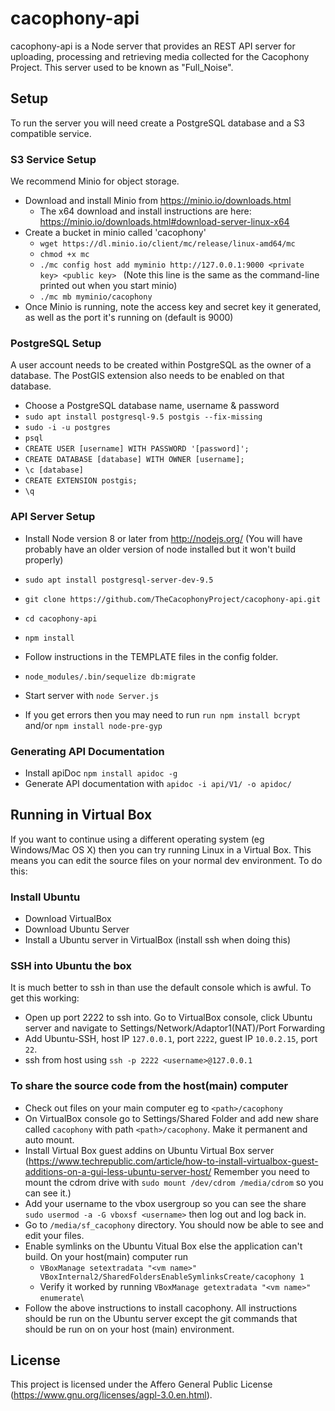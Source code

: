 # cacophony-api

cacophony-api is a Node server that provides an REST API server for
uploading, processing and retrieving media collected for the Cacophony
Project. This server used to be known as "Full_Noise".

## Setup

To run the server you will need create a PostgreSQL database and a S3
compatible service.

### S3 Service Setup

We recommend Minio for object storage.

* Download and install Minio from https://minio.io/downloads.html
  - The x64 download and install instructions are here:
    https://minio.io/downloads.html#download-server-linux-x64
* Create a bucket in minio called 'cacophony'
  - `wget https://dl.minio.io/client/mc/release/linux-amd64/mc`
  - `chmod +x mc`
  - `./mc config host add myminio http://127.0.0.1:9000 <private key> <public key> ` (Note this line is the same as the command-line printed out when you start minio)
  - `./mc mb myminio/cacophony`
* Once Minio is running, note the access key and secret key it
  generated, as well as the port it's running on (default is 9000)


### PostgreSQL Setup

A user account needs to be created within PostgreSQL as the owner of a
database. The PostGIS extension also needs to be enabled on that
database.

* Choose a PostgreSQL database name, username & password
* `sudo apt install postgresql-9.5 postgis --fix-missing`
* `sudo -i -u postgres`
* `psql`
* `CREATE USER [username] WITH PASSWORD '[password]';`
* `CREATE DATABASE [database] WITH OWNER [username];`
* `\c [database]`
* `CREATE EXTENSION postgis;`
* `\q`

### API Server Setup

* Install Node version 8 or later from http://nodejs.org/  (You will have probably have an older version of node installed but it won't build properly)
* `sudo apt install postgresql-server-dev-9.5`

* `git clone https://github.com/TheCacophonyProject/cacophony-api.git`
* `cd cacophony-api`
* `npm install`
* Follow instructions in the TEMPLATE files in the config folder.
* `node_modules/.bin/sequelize db:migrate`
* Start server with `node Server.js`
* If you get errors then you may need to run `run npm install bcrypt` and/or `npm install node-pre-gyp`



### Generating API Documentation

* Install apiDoc `npm install apidoc -g`
* Generate API documentation with `apidoc -i api/V1/ -o apidoc/`


## Running in Virtual Box

If you want to continue using a different operating system (eg Windows/Mac OS X) then you can try running Linux in a Virtual Box.   This means you can edit the source files on your normal dev environment.  To do this:

### Install Ubuntu
* Download VirtualBox
* Download Ubuntu Server
* Install a Ubuntu server in VirtualBox (install ssh when doing this)

### SSH into Ubuntu the box 
It is much better to ssh in than use the default console which is awful. To get this working:
*  Open up port 2222 to ssh into.   Go to VirtualBox console, click Ubuntu server and navigate to Settings/Network/Adaptor1(NAT)/Port Forwarding
*  Add Ubuntu-SSH, host IP `127.0.0.1`, port `2222`, guest IP `10.0.2.15`, port `22`. 
*  ssh from host using `ssh -p 2222 <username>@127.0.0.1`

### To share the source code from the host(main) computer
* Check out files on your main computer eg to `<path>/cacophony`
* On VirtualBox console go to Settings/Shared Folder and add new share called `cacophony` with path `<path>/cacophony`.   Make it permanent and auto mount.
* Install Virtual Box guest addins on Ubuntu Virtual Box server (https://www.techrepublic.com/article/how-to-install-virtualbox-guest-additions-on-a-gui-less-ubuntu-server-host/ Remember you need to mount the cdrom drive with `sudo mount /dev/cdrom /media/cdrom` so you can see it.)
* Add your username to the vbox  usergroup so you can see the share `sudo usermod -a -G vboxsf <username>` then log out and log back in.
* Go to `/media/sf_cacophony` directory.  You should now be able to see and edit your files.
* Enable symlinks on the Ubuntu Vitual Box else the application can't build. On your host(main) computer run
  - `VBoxManage setextradata "<vm name>" VBoxInternal2/SharedFoldersEnableSymlinksCreate/cacophony 1`
  - Verify it worked by running `VBoxManage getextradata "<vm name>" enumerate`\
* Follow the above instructions to install cacophony.  All instructions should be run on the Ubuntu server except the git commands that should be run on on your host (main) environment.


## License

This project is licensed under the Affero General Public License
(https://www.gnu.org/licenses/agpl-3.0.en.html).
